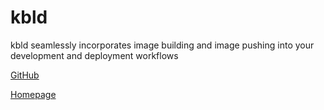 # kbld

kbld seamlessly incorporates image building and image pushing into your development and deployment workflows

[GitHub](https://github.com/k14s/kbld)

[Homepage](https://carvel.dev/)
